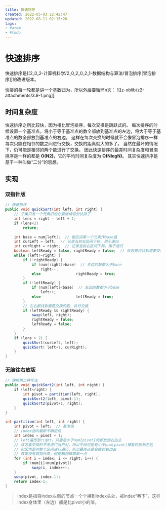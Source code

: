 ```yaml
---
title: 快速排序
created: 2022-05-03 22:42:47
updated: 2022-08-11 02:15:28
tags: 
- #atom
- #todo
---
```

# 快速排序

快速排序是[[2_0_2-计算机科学/2_0_2_0_2_1-数据结构与算法/冒泡排序|冒泡排序]]的改进版本。

快排的每一轮都是讲一个基数归为，所以外层要循环n次：
![[z-oblib/z2-attachments/3.9-1.png]]

## 时间复杂度

快速排序之所比较快，因为相比冒泡排序，每次交换是跳跃式的。
每次排序的时候设置一个基准点，将小于等于基准点的数全部放到基准点的左边，将大于等于基准点的数全部放到基准点的右边。
这样在每次交换的时候就不会像冒泡排序一样每次只能在相邻的数之间进行交换，交换的距离就大的多了。
当然在最坏的情况下，仍可能是相邻的两个数进行了交换。
因此快速排序的最差时间复杂度和冒泡排序是一样的都是 **O(N2)**，它的平均时间复杂度为 **O(NlogN)**。
其实快速排序是基于一种叫做“二分”的思想。

## 实现

### 双指针版

```java
// 快速排序  
public void quickSort(int left, int right) {  
    // 子集只有一个元素旧没必要继续切分快排了  
    int lens = right - left + 1;  
    if (lens<2)  
        return;  
  
    int base = num[left];  // 取区间第一个元素作base值  
    int curLeft = left;  // 记录当前左区间下标，用于递归  
    int curRight = right;  // 记录当前右区间下标，用于递归  
    boolean leftReady = false, rightReady = false;  // 标志是否找到需要交换的数  
    while (left!=right) {  
        if (!rightReady) {  
            if (num[right]>base)  // 右边的数都大于base  
                right--;  
            else                rightReady = true;  
        }  
        if (!leftReady) {  
            if (num[left]<base)  // 左边的数都小于base  
                left++;  
            else                leftReady = true;  
        }  
        // 左右都找到需要交换的数，执行交换  
        if (leftReady && rightReady) {  
            swap(left, right);  
            rightReady = false;  
            leftReady = false;  
        }  
    }  
    if (lens > 2) {  
        quickSort(curLeft, left);  
        quickSort( left+1, curRight);  
    }  
}
```

### 无脑往右放版

```java
// 快排第二种写法  
public void quickSort2(int left, int right) {  
    if (left<right) {  
        int pivot = partition(left, right);  
        quickSort2(left, pivot-1);  
        quickSort2(pivot+1, right);  
    }  
}  
  
int partition(int left, int right) {  
    int pivot = left;  // 基准值  
    // index指向最新不确定位
    int index = pivot + 1;  
    // left遍历到right，只要是小于num[pivot]的都放到右边去  
    // 该方案交换时不考虑门当户对，所以中间可能有小于num[pivot]被暂时放到左边  
    // 但因为是对整个区间进行遍历，所以最终还是会换到右边去  
    // 效率没有双指针高，但逻辑稍微简单一点  
    for (int i = index; i <= right; i++) {  
        if (num[i]<num[pivot])  
            swap(i, index++);  
    }  
    swap(pivot, index-1);  
    return index-1;  
}
```
> index是指将index左侧的节点一个个换到index头处，被index“吞下”，这样index身体里（左边）都是比pivot小的值。